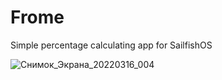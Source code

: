 # Frome
Simple percentage calculating app for SailfishOS

![Снимок_Экрана_20220316_004](https://user-images.githubusercontent.com/4253881/159547243-c1d00a8f-de53-40be-a099-833ae0df53bf.png)
